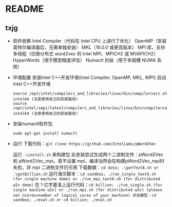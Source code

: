 # README
## txjg

- 软件依赖
  Intel Compiler（代码在 Intel CPU 上进行了优化）
  OpenMP（安装英特尔编译器后，无需单独安装）
  MKL（16.0.0 或更高版本）
  MPI 库，支持多线程（仅限分布式 word2vec 的 Intel MPI、MPICH2 或 MVAPICH2）
  HyperWords（用于模型精度评估）
  Numactl 封装（用于多插槽 NUMA 系统）

- 环境配置
  安装Intel C++开发环境(Intel Compiler, OpenMP, MKL, iMPI)
  启动Intel C++开发环境
  ```
  source /opt/intel/compilers_and_libraries/linux/bin/compilervars.sh intel64 (注意使用自己的安装路径)
  source /opt/intel/impi/latest/compilers_and_libraries/linux/bin/compilervars.sh intel64 (注意使用自己的安装路径)
  ```
- 安装numactl软件包
  ```
  sudo apt-get install numactl
  ```
- 运行
  下载代码：`git clone https://github.com/IntelLabs/pWord2Vec`
  
  运行 `.\install.sh` 来构建包 此安装尝试生成两个二进制文件：pWord2Vec 和 pWord2Vec_mpi。若不设置 mpi，编译当然会在构建pWord2Vec_mpi时失败。非 mpi 二进制文件仍可用
  下载数据：`cd data; .\getText8.sh or .\getBillion.sh`
  运行演示脚本：`cd sandbox; ./run_single_text8.sh (for single machine demo) or ./run_mpi_text8.sh (for distributed w2v demo)`
  在 1 亿字基准上运行代码：`cd billion; ./run_single.sh (for single machine w2v) or ./run_mpi.sh (for distributed w2v) (please set ncores=number of logical cores of your machine)
  评估模型：cd sandbox; ./eval.sh or cd billion; ./eval.sh`
